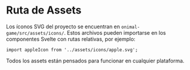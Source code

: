 # Ruta de Assets

Los íconos SVG del proyecto se encuentran en `onimal-game/src/assets/icons/`.
Estos archivos pueden importarse en los componentes Svelte con rutas relativas,
por ejemplo:

```svelte
import appleIcon from '../assets/icons/apple.svg';
```

Todos los assets están pensados para funcionar en cualquier plataforma.
